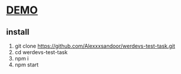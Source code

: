 # [DEMO](https://alexxxsandoor.github.io/werdevs-test-task/)

## install
1. git clone https://github.com/Alexxxsandoor/werdevs-test-task.git
2. cd werdevs-test-task
3. npm i
4. npm start